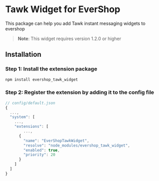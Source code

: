# Tawk Widget for EverShop
This package can help you add Tawk instant messaging widgets to evershop

> **Note**: This widget requires version 1.2.0 or higher

## Installation

### Step 1: Install the extension package

```javascript
npm install evershop_tawk_widget
```

### Step 2: Register the extension by adding it to the config file

```javascript
// config/default.json
{
  ...,
  "system": [
    ...,
    "extensions": [
        ...,
      {
        "name": "EverShopTawkWidget",
        "resolve": "node_modules/evershop_tawk_widget",
        "enabled": true,
        "priority": 20
      }
    ]
  ]
}
```